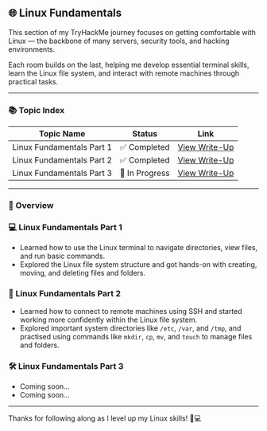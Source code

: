 ## 🌐 Linux Fundamentals  

This section of my TryHackMe journey focuses on getting comfortable with Linux — the backbone of many servers, security tools, and hacking environments.

Each room builds on the last, helping me develop essential terminal skills, learn the Linux file system, and interact with remote machines through practical tasks.

---

### 📚 Topic Index  

| Topic Name               | Status        | Link            |
|--------------------------|----------------|------------------|
| Linux Fundamentals Part 1 | ✅ Completed    | [View Write-Up](https://github.com/MQKGitHub/Linux-Fundamentals-Part-1)    |
| Linux Fundamentals Part 2 | ✅ Completed    | [View Write-Up](https://github.com/MQKGitHub/Linux-Fundamentals-Part-2)    |
| Linux Fundamentals Part 3 | 🔄 In Progress  | [View Write-Up](https://github.com/MQKGitHub/Linux-Fundamentals-Part-3)    |

---

### 🧠 Overview  

### 💻 Linux Fundamentals Part 1  
- Learned how to use the Linux terminal to navigate directories, view files, and run basic commands.  
- Explored the Linux file system structure and got hands-on with creating, moving, and deleting files and folders.

### 🔐 Linux Fundamentals Part 2  
- Learned how to connect to remote machines using SSH and started working more confidently within the Linux file system.  
- Explored important system directories like `/etc`, `/var`, and `/tmp`, and practised using commands like `mkdir`, `cp`, `mv`, and `touch` to manage files and folders.

### 🛠️ Linux Fundamentals Part 3  
- Coming soon...
- Coming soon...

---

Thanks for following along as I level up my Linux skills! 🐧💻

